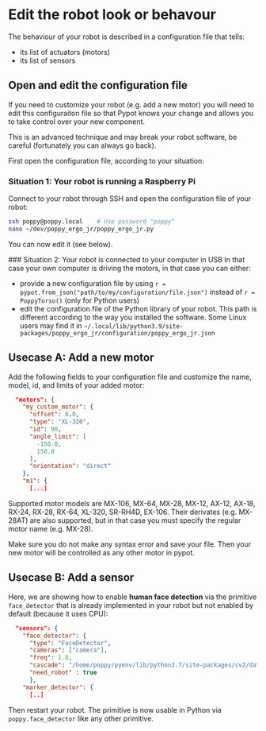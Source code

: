 # Edit the robot look or behavour

The behaviour of your robot is described in a configuration file that tells:
* its list of actuators (motors)
* its list of sensors

## Open and edit the configuration file

If you need to customize your robot (e.g. add a new motor) you will need to edit this configuraiton file so that Pypot knows your change and allows you to take control over your new component.

This is an advanced technique and may break your robot software, be careful (fortunately you can always go back).

First open the configuration file, according to your situation:

### Situation 1: Your robot is running a Raspberry Pi
Connect to your robot through SSH and open the configuration file of your robot:

```bash
ssh poppy@poppy.local    # Use password "poppy"
nano ~/dev/poppy_ergo_jr/poppy_ergo_jr.py
```

You can now edit it (see below).

### Situation 2: Your robot is connected to your computer in USB
In that case your own computer is driving the motors, in that case you can either:
* provide a new configuration file by using `r = pypot.from_json("path/to/my/configuration/file.json")` instead of `r = PoppyTorso()` (only for Python users)
* edit the configuration file of the Python library of your robot. This path is different according to the way you installed the software. Some Linux users may find it in `~/.local/lib/python3.9/site-packages/poppy_ergo_jr/configuration/poppy_ergo_jr.json`

## Usecase A: Add a new motor

Add the following fields to your configuration file and customize the name, model, id, and limits of your added motor:

```json
  "motors": {
    "my_custom_motor": {
      "offset": 0.0,
      "type": "XL-320",
      "id": 90,
      "angle_limit": [
        -150.0,
        150.0
      ],
      "orientation": "direct"
    },
    "m1": {
      [...]
```

Supported motor models are MX-106, MX-64, MX-28, MX-12, AX-12, AX-18, RX-24, RX-28, RX-64, XL-320, SR-RH4D, EX-106. Their derivates (e.g. MX-28AT) are also supported, but in that case you must specify the regular motor name (e.g. MX-28).

Make sure you do not make any syntax error and save your file. Then your new motor will be controlled as any other motor in pypot.

## Usecase B: Add a sensor

Here, we are showing how to enable **human face detection** via the primitive `face_detector` that is already implemented in your robot but not enabled by default (because it uses CPU):

```json
  "sensors": {
    "face_detector": {
      "type": "FaceDetector",
      "cameras": ["camera"],
      "freq": 1.0,
      "cascade": "/home/poppy/pyenv/lib/python3.7/site-packages/cv2/data/haarcascade_frontalface_alt.xml",
      "need_robot" : true
      },
    "marker_detector": {
      [..]
```

Then restart your robot. The primitive is now usable in Python via `poppy.face_detector` like any other primitive.




